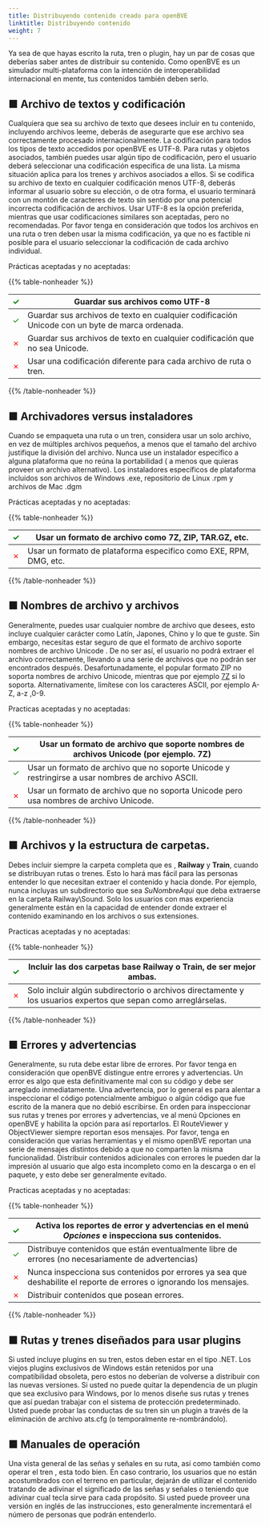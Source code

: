 ```yaml
---
title: Distribuyendo contenido creado para openBVE
linktitle: Distribuyendo contenido
weight: 7
---
```


Ya sea de que hayas escrito la ruta, tren o plugin, hay un par de cosas que deberías saber antes de distribuir su contenido. Como openBVE es un simulador multi-plataforma con la intención de interoperabilidad internacional en mente, tus contenidos también deben serlo.

## ■ Archivo de textos y codificación

Cualquiera que sea su archivo de texto que desees incluir en tu contenido, incluyendo archivos leeme, deberás de asegurarte que ese archivo sea correctamente procesado internacionalmente. La codificación para todos los tipos de texto accedidos por openBVE es UTF-8. Para rutas y objetos asociados, también puedes usar algún tipo de codificación, pero el usuario deberá seleccionar una codificación especifica de una lista. La misma situación aplica para los trenes y archivos asociados a ellos. Si se codifica su archivo de texto en cualquier codificación menos UTF-8, deberás informar al usuario sobre su elección, o de otra forma, el usuario terminará con un montón de caracteres de texto sin sentido por una potencial incorrecta codificación de archivos. Usar UTF-8 es la opción preferida, mientras que usar codificaciones similares son aceptadas, pero no recomendadas. Por favor tenga en consideración que todos los archivos en una ruta o tren deben usar la misma codificación, ya que no es factible ni posible para el usuario seleccionar la codificación de cada archivo individual.

Prácticas aceptadas y no aceptadas:

{{% table-nonheader %}}

| <font color="Green">✓</font> | Guardar sus archivos como UTF-8                               |
| ---------------------------- | ------------------------------------------------------------ |
| <font color="Green">✓</font> | Guardar sus archivos de texto en cualquier codificación Unicode con un byte de marca ordenada. |
| <font color="Red">✗</font>   | Guardar sus archivos de texto en cualquier codificación que no sea Unicode.            |
| <font color="Red">✗</font>   | Usar una codificación diferente para cada archivo de ruta o tren.   |

{{% /table-nonheader %}}

## ■ Archivadores versus instaladores

Cuando se empaqueta una ruta o un tren, considera usar un solo archivo, en vez de múltiples archivos pequeños, a menos que el tamaño del archivo justifique la división del archivo. Nunca use un instalador específico a alguna plataforma que no reúna la portabilidad ( a menos que quieras proveer un archivo alternativo). Los instaladores específicos de plataforma incluidos son archivos de Windows .exe, repositorio de Linux .rpm  y archivos de Mac .dgm

Prácticas aceptadas y no aceptadas:

{{% table-nonheader %}}

| <font color="Green">✓</font> | Usar un formato de archivo como 7Z, ZIP, TAR.GZ, etc.         |
| ---------------------------- | ----------------------------------------------------------- |
| <font color="Red">✗</font>   | Usar un formato de plataforma especifico como EXE, RPM, DMG, etc. |

{{% /table-nonheader %}}

## ■ Nombres de archivo y archivos

Generalmente, puedes usar cualquier nombre de archivo que desees, esto incluye cualquier carácter como Latín, Japones, Chino y lo que te guste. Sin embargo, necesitas estar seguro de que el formato de archivo soporte nombres de archivo Unicode . De no ser así, el usuario no podrá extraer el archivo correctamente, llevando a una serie de archivos que no podrán ser encontrados después. Desafortunadamente, el popular formato ZIP no soporta nombres de archivo Unicode, mientras que por ejemplo [7Z](https://www.7-zip.org/) si lo soporta. Alternativamente, limítese con los caracteres ASCII, por ejemplo A-Z, a-z ,0-9.

Practicas aceptadas y no aceptadas:

{{% table-nonheader %}}

| <font color="Green">✓</font> | Usar un formato de archivo que soporte nombres de archivos Unicode (por ejemplo. 7Z) |
| ---------------------------- | ------------------------------------------------------------ |
| <font color="Green">✓</font> | Usar un formato de archivo que no soporte Unicode y restringirse a usar nombres de archivo ASCII. |
| <font color="Red">✗</font>   | Usar un formato de archivo que no soporta Unicode pero usa nombres de archivo Unicode. |

{{% /table-nonheader %}}

## ■ Archivos y la estructura de carpetas.

Debes incluir siempre la carpeta completa que es , **Railway** y **Train**, cuando se distribuyan rutas o trenes. Esto lo hará mas fácil para las personas entender lo que necesitan extraer el contenido y hacia donde. Por ejemplo, nunca incluyas un subdirectorio que sea *SuNombreAqui* que deba extraerse en la carpeta  Railway\Sound. Solo los usuarios con mas experiencia generalmente están en la capacidad de entender donde extraer el contenido examinando en los archivos o sus extensiones.

Practicas aceptadas y no aceptadas:

{{% table-nonheader %}}

| <font color="Green">✓</font> | Incluir las dos carpetas base **Railway** o **Train**, de ser mejor ambas. |
| ---------------------------- | ------------------------------------------------------------ |
| <font color="Red">✗</font>   | Solo incluir algún subdirectorio o archivos directamente y los usuarios expertos que sepan como arreglárselas. |

{{% /table-nonheader %}}

## ■ Errores y advertencias

Generalmente, su ruta debe estar libre de errores. Por favor tenga en consideración que openBVE distingue entre errores y advertencias. Un error es algo que esta definitivamente mal con su código y debe ser arreglado inmediatamente. Una advertencia, por lo general es para alentar a inspeccionar el código potencialmente ambiguo  o algún código que fue escrito de la manera que no debió escribirse. En orden para inspeccionar sus rutas y trenes por errores y advertencias, ve al menú Opciones en openBVE y habilita la opción para así reportarlos. El RouteViewer y ObjectViewer siempre reportan esos mensajes. Por favor, tenga en consideración que varias herramientas y el mismo openBVE reportan una serie de mensajes distintos debido a que no comparten la misma funcionalidad. Distribuir contenidos adicionales con errores le pueden dar la impresión al usuario que algo esta incompleto como en la descarga o en el paquete, y  esto debe ser generalmente evitado.

Practicas aceptadas y no aceptadas:

{{% table-nonheader %}}

| <font color="Green">✓</font> | Activa los reportes de error y advertencias en el menú *Opciones* e inspecciona sus contenidos. |
| ---------------------------- | ------------------------------------------------------------ |
| <font color="Green">✓</font> | Distribuye contenidos que están eventualmente libre de errores (no necesariamente de advertencias) |
| <font color="Red">✗</font>   | Nunca inspecciona sus contenidos por errores ya sea que deshabilite el reporte de errores o ignorando los mensajes. |
| <font color="Red">✗</font>   | Distribuir contenidos que posean errores.                   |

{{% /table-nonheader %}}

## ■ Rutas y trenes diseñados para usar plugins

Si usted incluye plugins en su tren, estos deben estar en el tipo .NET. Los viejos plugins exclusivos de Windows están retenidos por una compatibilidad obsoleta, pero estos no deberían de volverse a distribuir con las nuevas versiones. Si usted no puede quitar la dependencia de un plugin que sea exclusivo para Windows, por lo menos diseñe sus rutas y trenes que así puedan trabajar con el sistema de protección predeterminado. Usted puede probar las conductas de su tren sin un plugin a través de la eliminación de archivo ats.cfg (o temporalmente re-nombrándolo).

## ■ Manuales de operación

Una vista general de las señas y señales en su ruta, así como también como operar el tren , esta todo bien. En caso contrario, los usuarios que no están acostumbrados con el terreno en particular, dejarán de utilizar el contenido tratando de adivinar el significado de las señas y señales o teniendo que adivinar cual tecla sirve para cada propósito. Si usted puede proveer una versión en inglés de las instrucciones, esto generalmente incrementará el número de personas que podrán entenderlo.    